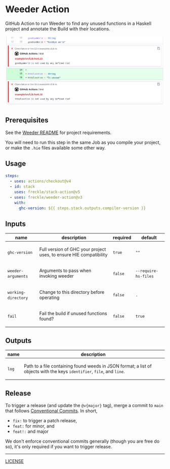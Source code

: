 # Weeder Action

GitHub Action to run Weeder to find any unused functions in a Haskell project
and annotate the Build with their locations.

![Example in Diff](./example-in-diff.png)

## Prerequisites

See the [Weeder README][weeder] for project requirements.

[weeder]: https://github.com/ocharles/weeder#readme

You will need to run this step in the same Job as you compile your project, or
make the `.hie` files available some other way.

## Usage

```yaml
steps:
  - uses: actions/checkout@v4
  - id: stack
    uses: freckle/stack-action@v5
  - uses: freckle/weeder-action@v3
    with:
      ghc-version: ${{ steps.stack.outputs.compiler-version }}
```

<!-- action-docs-inputs action="action.yml" -->

## Inputs

| name                | description                                                               | required | default              |
| ------------------- | ------------------------------------------------------------------------- | -------- | -------------------- |
| `ghc-version`       | <p>Full version of GHC your project uses, to ensure HIE compatibility</p> | `true`   | `""`                 |
| `weeder-arguments`  | <p>Arguments to pass when invoking weeder</p>                             | `false`  | `--require-hs-files` |
| `working-directory` | <p>Change to this directory before operating</p>                          | `false`  | `.`                  |
| `fail`              | <p>Fail the build if unused functions found?</p>                          | `false`  | `true`               |

<!-- action-docs-inputs action="action.yml" -->

<!-- action-docs-outputs action="action.yml" -->

## Outputs

| name  | description                                                                                                                                                     |
| ----- | --------------------------------------------------------------------------------------------------------------------------------------------------------------- |
| `log` | <p>Path to a file containing found weeds in JSON format; a list of objects with the keys <code>identifier</code>, <code>file</code>, and <code>line</code>.</p> |

<!-- action-docs-outputs action="action.yml" -->

## Release

To trigger a release (and update the `@v{major}` tag), merge a commit to `main`
that follows [Conventional Commits][]. In short,

- `fix:` to trigger a patch release,
- `feat:` for minor, and
- `feat!:` and major

We don't enforce conventional commits generally (though you are free do so),
it's only required if you want to trigger release.

[conventional commits]: https://www.conventionalcommits.org/en/v1.0.0/#summary

---

[LICENSE](./LICENSE)
